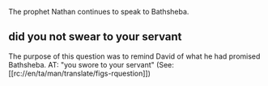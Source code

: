 The prophet Nathan continues to speak to Bathsheba.

## did you not swear to your servant ##

The purpose of this question was to remind David of what he had promised Bathsheba. AT: "you swore to your servant" (See: [[rc://en/ta/man/translate/figs-rquestion]])